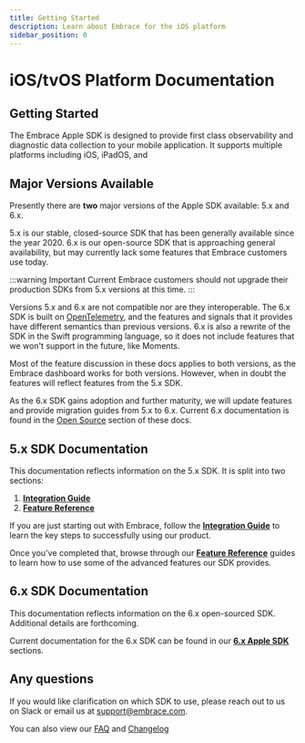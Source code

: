 ```yaml
---
title: Getting Started
description: Learn about Embrace for the iOS platform
sidebar_position: 0
---
```


# iOS/tvOS Platform Documentation

## Getting Started

The Embrace Apple SDK is designed to provide first class observability and diagnostic data collection to your mobile application. It supports multiple platforms including iOS, iPadOS, and 

## Major Versions Available

Presently there are __two__ major versions of the Apple SDK available: 5.x and 6.x. 

5.x is our stable, closed-source SDK that has been generally available since the year 2020. 6.x is our open-source SDK that is approaching general availability, but may currently lack some features that Embrace customers use today.

:::warning Important
Current Embrace customers should not upgrade their production SDKs from 5.x versions at this time.
:::

Versions 5.x and 6.x are not compatible nor are they interoperable. The 6.x SDK is built on [OpenTelemetry](https://opentelemetry.io), and the features and signals that it provides have different semantics than previous versions. 6.x is also a rewrite of the SDK in the Swift programming language, so it does not include features that we won't support in the future, like Moments. 

Most of the feature discussion in these docs applies to both versions, as the Embrace dashboard works for both versions. However, when in doubt the features will reflect features from the 5.x SDK.

As the 6.x SDK gains adoption and further maturity, we will update features and provide migration guides from 5.x to 6.x. Current 6.x documentation is found in the [Open Source](/ios/open-source) section of these docs.

## 5.x SDK Documentation

This documentation reflects information on the 5.x SDK. It is split into two sections:

1. [**Integration Guide**](./5x/integration/)
2. [**Feature Reference**](./5x/features/)

If you are just starting out with Embrace, follow the [**Integration Guide**](./5x/integration/) to learn the key steps to successfully using our product.

Once you've completed that, browse through our [**Feature Reference**](./5x/features/) guides to learn how to use some of the advanced features our SDK provides.

## 6.x SDK Documentation

This documentation reflects information on the 6.x open-sourced SDK. Additional details are forthcoming.

Current documentation for the 6.x SDK can be found in our [**6.x Apple SDK**](/ios/open-source) sections.

## Any questions

If you would like clarification on which SDK to use, please reach out to us on Slack or email us at [support@embrace.com](support@embrace.com).

You can also view our [FAQ](/ios/faq/) and [Changelog](/ios/changelog/)
